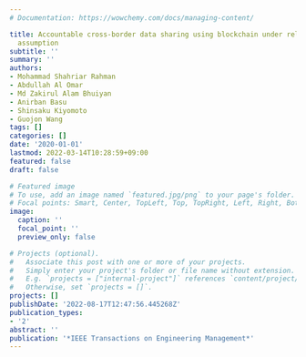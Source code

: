 ```yaml
---
# Documentation: https://wowchemy.com/docs/managing-content/

title: Accountable cross-border data sharing using blockchain under relaxed trust
  assumption
subtitle: ''
summary: ''
authors:
- Mohammad Shahriar Rahman
- Abdullah Al Omar
- Md Zakirul Alam Bhuiyan
- Anirban Basu
- Shinsaku Kiyomoto
- Guojon Wang
tags: []
categories: []
date: '2020-01-01'
lastmod: 2022-03-14T10:28:59+09:00
featured: false
draft: false

# Featured image
# To use, add an image named `featured.jpg/png` to your page's folder.
# Focal points: Smart, Center, TopLeft, Top, TopRight, Left, Right, BottomLeft, Bottom, BottomRight.
image:
  caption: ''
  focal_point: ''
  preview_only: false

# Projects (optional).
#   Associate this post with one or more of your projects.
#   Simply enter your project's folder or file name without extension.
#   E.g. `projects = ["internal-project"]` references `content/project/deep-learning/index.md`.
#   Otherwise, set `projects = []`.
projects: []
publishDate: '2022-08-17T12:47:56.445268Z'
publication_types:
- '2'
abstract: ''
publication: '*IEEE Transactions on Engineering Management*'
---
```


